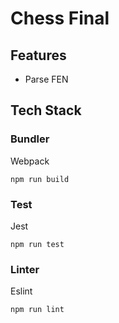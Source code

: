 # Chess Final

## Features

- Parse FEN

## Tech Stack

### Bundler

Webpack

```
npm run build
```

### Test

Jest

```
npm run test
```

### Linter

Eslint


```
npm run lint
```